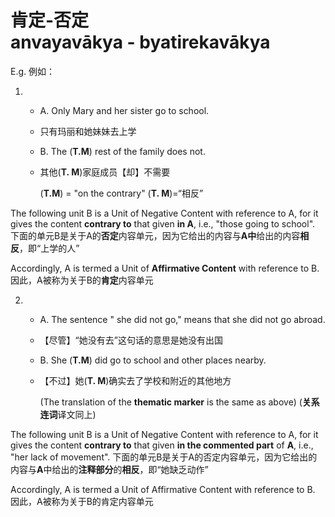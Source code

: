# 肯定-否定<br>anvayavākya - byatirekavākya
E.g. 例如：

1. 
   - A. Only Mary and her sister go to school.
   - 只有玛丽和她妹妹去上学
   - B. The (**T.M**) rest of the family does not.
   - 其他(**T. M**)家庭成员【却】不需要

       (**T.M**) = "on the contrary"
       (**T. M**)=“相反”

The following unit B is a Unit of Negative Content with reference to A, for it gives the content **contrary to** that given **in A**, i.e., "those going to school".
下面的单元B是关于A的**否定**内容单元，因为它给出的内容与**A中**给出的内容**相反**，即“上学的人”

Accordingly, A is termed a Unit of **Affirmative Content** with reference to B.
因此，A被称为关于B的**肯定**内容单元

2. 
   - A. The sentence " she did not go," means that she did not go abroad.
   - 【尽管】“她没有去”这句话的意思是她没有出国
   - B. She (**T.M**) did go to school and other places nearby.
   - 【不过】她(**T. M**)确实去了学校和附近的其他地方

       (The translation of the **thematic marker** is the same as above)
       (**关系连词**译文同上)

The following unit B is a Unit of Negative Content with reference to A, for it gives the content **contrary to** that given **in the commented part** of **A**, i.e., "her lack of movement".
下面的单元B是关于A的否定内容单元，因为它给出的内容与**A**中给出的**注释部分**的**相反**，即“她缺乏动作”

Accordingly, A is termed a Unit of Affirmative Content with reference to B.
因此，A被称为关于B的肯定内容单元